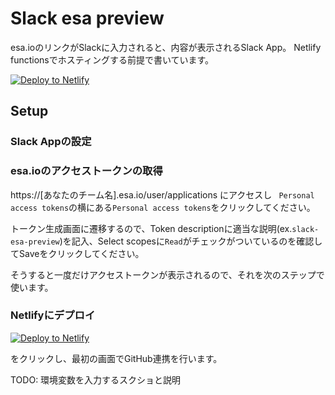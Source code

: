 # Slack esa preview

esa.ioのリンクがSlackに入力されると、内容が表示されるSlack App。
Netlify functionsでホスティングする前提で書いています。

[![Deploy to Netlify](https://www.netlify.com/img/deploy/button.svg)](https://app.netlify.com/start/deploy?repository=https://github.com/mottox2/slack-esa-preview)

## Setup
### Slack Appの設定

### esa.ioのアクセストークンの取得

https://[あなたのチーム名].esa.io/user/applications にアクセスし ` Personal access tokens`の横にある`Personal access tokens`をクリックしてください。

トークン生成画面に遷移するので、Token descriptionに適当な説明(ex.`slack-esa-preview`)を記入、Select scopesに`Read`がチェックがついているのを確認してSaveをクリックしてください。

そうすると一度だけアクセストークンが表示されるので、それを次のステップで使います。

### Netlifyにデプロイ
[![Deploy to Netlify](https://www.netlify.com/img/deploy/button.svg)](https://app.netlify.com/start/deploy?repository=https://github.com/mottox2/slack-esa-preview)

をクリックし、最初の画面でGitHub連携を行います。

TODO: 環境変数を入力するスクショと説明

